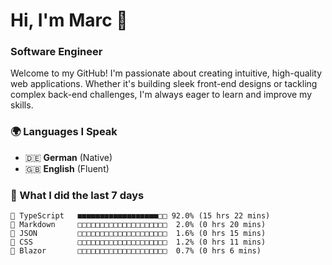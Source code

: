 # Hi, I'm Marc 👋 
### Software Engineer

Welcome to my GitHub! I'm passionate about creating intuitive, high-quality web applications. Whether it's building sleek front-end designs or tackling complex back-end challenges, I'm always eager to learn and improve my skills.  

### 🌍 Languages I Speak  
- 🇩🇪 **German** (Native)  
- 🇬🇧 **English** (Fluent)

### 🤯 What I did the last 7 days

```
🔷 TypeScript   ■■■■■■■■■■■■■■■■■■□□ 92.0% (15 hrs 22 mins)
📝 Markdown     □□□□□□□□□□□□□□□□□□□□  2.0% (0 hrs 20 mins)
📄 JSON         □□□□□□□□□□□□□□□□□□□□  1.6% (0 hrs 15 mins)
🎨 CSS          □□□□□□□□□□□□□□□□□□□□  1.2% (0 hrs 11 mins)
📄 Blazor       □□□□□□□□□□□□□□□□□□□□  0.7% (0 hrs 6 mins)
```